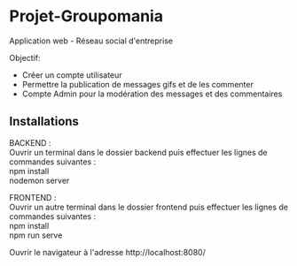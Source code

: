 # Projet-Groupomania

Application web - Réseau social d'entreprise

Objectif:    
* Créer un compte utilisateur
* Permettre la publication de messages gifs et de les commenter
* Compte Admin pour la modération des messages et des commentaires

## Installations

BACKEND :  
Ouvrir un terminal dans le dossier backend puis effectuer les lignes de commandes suivantes :  
npm install  
nodemon server

FRONTEND :  
Ouvrir un autre terminal dans le dossier frontend puis effectuer les lignes de commandes suivantes :  
npm install  
npm run serve

Ouvrir le navigateur à l'adresse http://localhost:8080/